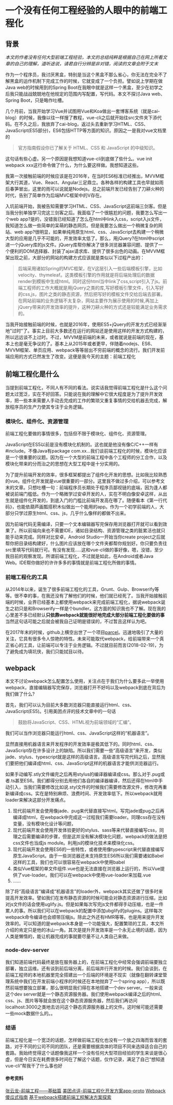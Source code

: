 # 一个没有任何工程经验的人眼中的前端工程化

## 背景

*本文的作者没有任何大型前端工程经验，本文的总结纯粹是根据自己在网上所看文章的自己的理解，道听途说，请君自行分辨是非对错，阅读的文章会附于文末*

作为一个程序员，我讨厌黑盒，特别是当这个黑盒不那么省心，你无法在完全不了解黑盒的运作机制下完成工作的时候，它就变成了一个负担。譬如说上学期在做Java web的时候用到的Spring Boot在我眼中就是这样一个黑盒，至少在初学之后我只能战战兢兢地在他规定的范围内写配置，写代码。本文不探讨Java web、Spring Boot，只是略作吐槽。

几个月前，当我开始学习Vue并试图用Vue和Koa做出一套博客系统（就是cai-blog）的时候，我像以往一样搜了教程，vue-cli之后就开始往src文件夹下添代码。在不久之后，我放弃了cai-blog，返过头去重新学习HTML、CSS、JavaScript(ES5部分)，ES6包括HTTP等方面的知识。原因之一是我对vue文档里的

> 官方指南假设你已了解关于 HTML、CSS 和 JavaScript 的中级知识。

这句话有些心虚。另一个原因是我想知道vue-cli到底做了些什么。vue init webpack xxx这行命令做了什么，为什么要这样做。我想知道这些。

我第一次接触前端的时候应该是在2016年，在当时ES6标准已经推出，MVVM框架大行其道，Vue、React、Angular三足鼎立。各种各样的构建工具也早就如雨后春笋冒出，这里的雨可以说就是Nodejs。总之前端开发已经告别了刀耕火种的时代，告别了简单作为后端MVC框架中的V存在。

入坑前端开始，我被告知需要学习HTML、CSS、JavaScript这前端三剑客。但是当我分别单独学习完这三剑客之后。我面临了一个很尴尬的问题，我要怎么写出一个web app?是的，没错我已经知道了怎么在html中link入css，script入js文件，我知道怎么做一些简单的呆萌的静态网页。但是我要怎么做出一个稍微复杂的网站、web app?很明显，如果单纯用原生html、css、JavaScript去构建一个稍微大型的应用是几乎不可能的，开发效率太低了。那么，用jQuery?在html中script进一个jQuery库的js文件。jQuery库帮你解决了很多浏览器兼容问题、提供了一个便利的DOM选择器、封装了ajax请求库、提供了很多出色的动画。在MVVM框架出现之前，大部分的网站的构建方式应该就是类似以下过程产出的：

> 后端采用诸如Spring的MVC框架，在V这层引入一些后端模板引擎，比如velocity、thymeleaf。这类模板引擎的作用就是将后端处理后的数据render到模板中生成html。同时这份html当中link了css,script引入了js。前端工程师的工作大概就是用jQuery之类的库,写好模板引擎文件，引入写好的css,js，图片之类的静态资源，然后把写好的模板文件交给后端去部署。在网站前端的业务逻辑不太复杂，网站主要作为展示使用的时候,再加上jQuery带来的开发效率的提升，这种刀耕火种的方式还是较能满足业务需求的。

当我开始接触前端的时候，也就是2016年，使用ES5+jQuery的开发方式已经渐渐地"过时"了。事实上目前大多数还在运行的网站还是使用这样的开发方式构建的，所以远远谈不上过时。不过，MVVM是前端的未来，或者就说是前端的现在，基本上也是毫无争议的了。基本上从2015年或者更早，伴随着nodejs、ES6、MVVM框架、单页应用、webpack等等层出不穷前端的概念的流行。我们开发前端应用的方式已然发生了改变。这便是我今天的主题：前端工程化

## 前端工程化是什么

当提到前端工程化，不同人有不同的看法。说实话我觉得前端工程化是什么这个问题太过宽泛，实在不好回答。只能说在我的理解中它很大程度是为了提升开发效率，把一些本来需要人手动去完成的工作的繁琐又重复事情的交给机器去完成，解放程序员的生产力使其专注于业务逻辑。


### 模块化、组件化、资源管理
前端工程化要做的事情很多，包括但不限于模块化、组件化、资源管理。

JavaScript在ES5以前是没有模块化机制的。这也就是他没有像C/C++一样有#include。不像Java有package com.xx...我们谈前端工程化的时候，模块化应该是一个很重要的议题。因为在一个大型的前端工程中各个工程师的分工合作，以及模块化带来的分而治之的思想在大型工程中是十分实用的。

为了提升前端开发的效率，很多框架都提出了组件化开发的思想。比如我比较熟悉的vue。组件化开发就是vue很重要的一部分。这里我不做过多介绍，可以参考文末的文章。只想吐槽一句：前端程序员长期处于程序员鄙视链的底端，因为逢人都被说前端门槛低。作为一个略微学过安卓开发的人，实在不明白像安卓这样，从出生就是组件化开发的，到底入门的门槛比前端开发高在哪了。随便看本《第一行代码》，也能依葫芦画瓢搭积木似做出一个能用的app。作为一个初学前端的人，大部分只学过原生html、css、js，几乎什么像样的都做不出来。

因为前端代码无需编译，只要一个文本编辑器写完保存用浏览器打开就可以看到效果了。所以前端向来也不需要IDE，诸如目录结构、资源管理之类的脏累活也就只能手动来完成。同样对比安卓，Android Studio一开始当你create project之后就帮你把目录结构建好，什么图片应该放在哪个文件夹都帮你规划好。你只要负责往src里填写代码就行可。有没有发现.....这和vue-cli做的事好像，嗯，没错，至少我目前的观察发现。所谓前端工程化，不过就是如此，在Android或者Java Web。IDE帮你做好的许许多多的事情就是前端工程化所做的事情。

### 前端工程化的工具

从2014年以来，诞生了很多前端工程化的工具，Grunt、Gulp、Browserify等等。很不幸的事，在我还没有了解他们的时候，他们就已经死了。当我开始接触前端的时候，业界已经基本上都使用webpack来完成前端工程化，据说webpack诞生之初只是和Browserify一样是个bundler。这方面的知识我也不了解。现在我的心里差不多已经默认**只依靠webpack就能很好地完成大部分前端工程化要做的事**当然这句话可能之后就会被我自己证明是错误的，不过暂且这样认为吧。

在2017年末的时候，github上横空出世了一个项目[parcel](https://github.com/parcel-bundler/parcel)。迅速地吸引了大量的关注，它具有很多令人惊艳的特性。未来可能取代webpack，给前端带来一个真正省心的工具，让前端可以专注于业务逻辑。不过就目前而言(2018-02-19)，为了避免成为填坑侠，我们只能拭目以待。

## webpack

本文不讨论webpack怎么配置怎么使用，关注点在于我们为什么要多此一举使用webpack，直接编辑器写完保存，浏览器打开不好吗以及webpack到底在背后为我们做了什么?

首先，我们可以认为目前大多数浏览器只能直接运行html、css、JavaScript(ES5)。引用美团点评的技术文章中的一句话

> 鼓励将JavaScript、CSS、HTML视为前端领域的“汇编”。

我们可以当作浏览器只能运行html、css、JavaScript这样的“机器语言”。

显然直接用机器语言来开发程序的开发效率是极其低下的。同时html、css、JavaScript存在许多设计上的缺陷。所以我们需要一些“高级语言”来开发，类似jade、stylus、typescript就是这样的高级语言。高级语言写完代码之后，显然我们要把他们编译成html、css、JavaScript这样的机器语言才能供浏览器运行。

如果手动编写.stly文件编完之后再用stylus的编译器编译成css。那么对于.pug或者.ts甚至ES6。我们都得分别去用他们各自的编译器编译，然后还得在html中手动引入，当我们需要修改比如说.styl文件的时候我们需要修改源文件，修改完再重新编译成css。实在是特别麻烦、浪费时间、开发效率低下。所以webpack就用loader来解决这部分开发痛点。

1. 现代前端开发会使用像jade、pug来代替直接写html。写完jade或pug之后再编译成html，在webpack中完成这一过程我们需要loader。同理css存在没有变量，没有模块化设计等问题，
2. 现代前端开发会使用开发体验更好的stylus、sass等来代替直接编写css，同理之后需要编译的步骤，但是这并没有解决模块化问题，webpack的做法是把css文件也当成js module。利用js的模块化技术来模块化css。
3. 现代前端开发会使用ES6的一些特性，或者使用像typescript来代替直接编写原生JavaScript。由于一些浏览器还未支持原生ES6所以我们需要诸如Babel这样的工具，我们也可以很容易在webpack中使用babel
4. 类似Vue框架的单文件组件.vue也是无法直接在浏览器上运行的，所以Vue提供了vue-loader。我们可以在webpack中使用vue-loader来加载.vue
5. ......

除了将“高级语言”编译成“机器语言”的loader外，webpack其实还做了很多时来提高开发效率。譬如我们在发布静态资源的时候可能会对静态资源进行压缩，比如对js文件的话会使用uglify.js。但是如果每次写完js文件都得手动压缩，也是一件累人的事。所以我们可以在webpack的配置中添加ubglify的plugins。这样每次webpack命令编译也会顺带压缩js。除此之外还有HMR等等。也是用来提升开发效率的。可以知道的是webpack本身是一个功能强大，配置繁琐的工具，本文所介绍的肯定只是他的冰山一角。其次是提升开发效率是一个永无止境的话题，因为人类是懒惰的，能让机器完成的事就要尽量不让人类自己来做。

### node-dev-server

我们知道前端代码最终是放在服务器上的，在前端工程化中经常会强调前端要独立部署，独立运维。还有谈到前后端分离，前后端并行开发的时候。我们会谈到，在前端工程师的本地机器里完全搭建出一个后端的环境是不现实（就像在翻转课堂管理系统中我们在开发前端小程序的时候还在本地抛弃了一个spring app），所以既然前端想要独立部署，那么很明显我们得在本地搭建一个dev server。一般来说这个dev server就是一个静态资源服务器。我们使用webpack编译之后的html、css、js、图片等等就会放在这个静态资源服务器，然后我们再访问localhost:3000之类地去访问这个静态资源服务器上的文件。这时候可能还需要一些mock数据什么的。。

### 结语

前端工程化是一个宽泛的话题，怎样做前端工程化也没有一个放之四海而皆准的套路，对于不同的公司不同的团队，还是需要根据具体的项目不同来选择适合自己的套路。我始终觉得这个话题像我这样一个没有任何大型项目经验的学生来谈是很心虚，但是今日实在耗费很多时间在了解这个话题，仅作记录，满足了自己“想知道vue-cli”帮我干了什么事也好


#### 参考资料
[张云龙-前端工程——基础篇](https://github.com/fouber/blog/issues/10)
[美团点评-前端工程化开发方案app-proto](https://tech.meituan.com/tech-salon-13-app-proto.html)
[Webpack傻瓜式指南](https://github.com/vikingmute/webpack-for-fools)
[基于webpack搭建前端工程解决方案探索](http://www.infoq.com/cn/articles/frontend-engineering-webpack)